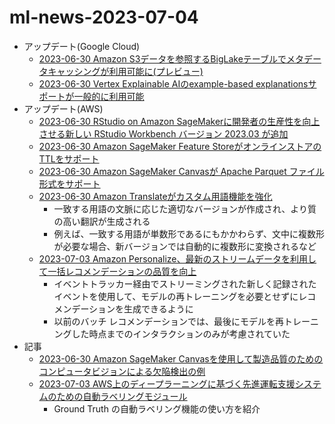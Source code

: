 
# ml-news-2023-07-04

- アップデート(Google Cloud)
  - [2023-06-30 Amazon S3データを参照するBigLakeテーブルでメタデータキャッシングが利用可能に(プレビュー)](https://cloud.google.com/bigquery/docs/release-notes#June_30_2023)
  - [2023-06-30 Vertex Explainable AIのexample-based explanationsサポートが一般的に利用可能](https://cloud.google.com/release-notes#June_30_2023)
- アップデート(AWS)
  - [2023-06-30 RStudio on Amazon SageMakerに開発者の生産性を向上させる新しい RStudio Workbench バージョン 2023.03 が追加](https://aws.amazon.com/jp/about-aws/whats-new/2023/06/rstudio-amazon-sagemaker-developer-productivity/)
  - [2023-06-30 Amazon SageMaker Feature StoreがオンラインストアのTTLをサポート](https://aws.amazon.com/jp/about-aws/whats-new/2023/06/amazon-sagemaker-feature-store-ttl-online-store/)
  - [2023-06-30 Amazon SageMaker Canvasが Apache Parquet ファイル形式をサポート](https://aws.amazon.com/jp/about-aws/whats-new/2023/06/amazon-sagemaker-canvas-apache-parquet-file-format/)
  - [2023-06-30 Amazon Translateがカスタム用語機能を強化](https://aws.amazon.com/jp/about-aws/whats-new/2023/06/amazon-translate-enhances-terminology-feature/)
    - 一致する用語の文脈に応じた適切なバージョンが作成され、より質の高い翻訳が生成される
    - 例えば、一致する用語が単数形であるにもかかわらず、文中に複数形が必要な場合、新バージョンでは自動的に複数形に変換されるなど
  - [2023-07-03 Amazon Personalize、最新のストリームデータを利用して一括レコメンデーションの品質を向上](https://aws.amazon.com/jp/about-aws/whats-new/2023/07/amazon-personalize-quality-batch-recommendations/)
    - イベントトラッカー経由でストリーミングされた新しく記録されたイベントを使用して、モデルの再トレーニングを必要とせずにレコメンデーションを生成できるように
    - 以前のバッチ レコメンデーションでは、最後にモデルを再トレーニングした時点までのインタラクションのみが考慮されていた
- 記事
  - [2023-06-30 Amazon SageMaker Canvasを使用して製造品質のためのコンピュータビジョンによる欠陥検出の例](https://aws.amazon.com/jp/blogs/machine-learning/democratize-computer-vision-defect-detection-for-manufacturing-quality-using-no-code-machine-learning-with-amazon-sagemaker-canvas/)
  - [2023-07-03 AWS上のディープラーニングに基づく先進運転支援システムのための自動ラベリングモジュール](https://aws.amazon.com/jp/blogs/machine-learning/auto-labeling-module-for-deep-learning-based-advanced-driver-assistance-systems-on-aws/)
    - Ground Truth の自動ラベリング機能の使い方を紹介


